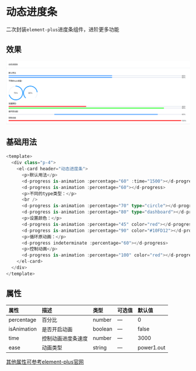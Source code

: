 # 动态进度条

二次封装`element-plus`进度条组件，进阶更多功能


## 效果
![progress](../assets/progress.png)

## 基础用法

```typescript
<template>
  <div class="p-4">
    <el-card header="动态进度条">
      <p>默认用法</p>
      <d-progress is-animation :percentage="60" :time="1500"></d-progress>
      <d-progress is-animation :percentage="60"></d-progress>
      <p>不同的type类型：</p>
      <br />
      <d-progress is-animation :percentage="70" type="circle"></d-progress>
      <d-progress is-animation :percentage="80" type="dashboard"></d-progress>
      <p>设置颜色：</p>
      <d-progress is-animation :percentage="45" color="red"></d-progress>
      <d-progress is-animation :percentage="90" color="#10FD12"></d-progress>
      <p>循环原动画：</p>
      <d-progress indeterminate :percentage="60"></d-progress>
      <p>控制动画</p>
      <d-progress is-animation :percentage="100" color="red"></d-progress>
    </el-card>
  </div>
</template>
```


## 属性

| 属性       | 描述             | 类型    | 可选值 | 默认值 |
| :--------- | :--------------- | :------ | :----- | :----- |
| percentage      | 百分比       | number  | —      |    0    |
| isAnimation | 是否开启动画   | boolean  | —      |   false     |
| time    | 控制动画进度条速度 | number | —      | 3000  |
| ease    | 动画类型 | string | —      | power1.out  |

[其他属性可参考element-plus官网](https://element-plus.org/zh-CN/component/progress.html#progress-%E5%B1%9E%E6%80%A7)
